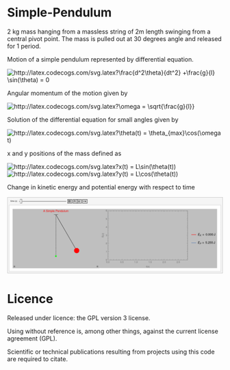 # Simple-Pendulum

2 kg mass hanging from a massless string of 2m length swinging from a central pivot point. The mass is pulled out at 30 degrees angle and released for 1 period.


Motion of a simple pendulum represented by differential equation.

<img src="http://latex.codecogs.com/svg.latex?\frac{d^2\theta}{dt^2}&space;&plus;\frac{g}{l}&space;\sin(\theta)&space;=&space;0" title="http://latex.codecogs.com/svg.latex?\frac{d^2\theta}{dt^2} +\frac{g}{l} \sin(\theta) = 0" />

Angular momentum of the motion given by

<img src="http://latex.codecogs.com/svg.latex?\omega&space;=&space;\sqrt{\frac{g}{l}}" title="http://latex.codecogs.com/svg.latex?\omega = \sqrt{\frac{g}{l}}" />

Solution of the differential equation for small angles given by

<img src="http://latex.codecogs.com/svg.latex?\theta(t)&space;=&space;\theta_{max}\cos(\omega&space;t)" title="http://latex.codecogs.com/svg.latex?\theta(t) = \theta_{max}\cos(\omega t)" />

x and y positions of the mass defined as

<img src="http://latex.codecogs.com/svg.latex?x(t)&space;=&space;L\sin(\theta(t))" title="http://latex.codecogs.com/svg.latex?x(t) = L\sin(\theta(t))" />

<img src="http://latex.codecogs.com/svg.latex?y(t)&space;=&space;L\cos(\theta(t))" title="http://latex.codecogs.com/svg.latex?y(t) = L\cos(\theta(t))" />

Change in kinetic energy and potential energy with respect to time

<!-- ![pendulum](https://github.com/kadirtastepe/Simple-Pendulum/blob/main/pendulum.GIF) -->

<img src="pendulum.GIF" title="pendulum"  loop=infinite/>





# Licence
Released under licence: the GPL version 3 license.

Using without reference is, among other things, against the current license agreement (GPL).

Scientific or technical publications resulting from projects using this code are required to citate.

